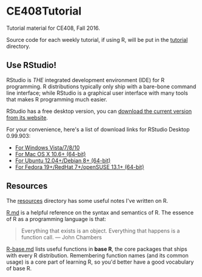 # CE408Tutorial

Tutorial material for CE408, Fall 2016.

Source code for each weekly tutorial, if using R, will be put in the [tutorial](./tutorial) directory. 

## Use RStudio!

RStudio is *THE* integrated development environment (IDE) for R programming.
R distributions typically only ship with a bare-bone command line interface; while RStudio is a graphical user interface with many tools that makes R programming much easier.

RStudio has a free desktop version, you can [download the current version from its website](https://www.rstudio.com/products/rstudio/download/).

For your convenience, here's a list of download links for RStudio Desktop 0.99.903:

- [For Windows Vista/7/8/10](https://download1.rstudio.org/RStudio-0.99.903.exe)
- [For Mac OS X 10.6+ (64-bit)](https://download1.rstudio.org/RStudio-0.99.903.dmg)
- [For Ubuntu 12.04+/Debian 8+ (64-bit)](https://download1.rstudio.org/rstudio-0.99.903-amd64.deb)
- [For Fedora 19+/RedHat 7+/openSUSE 13.1+ (64-bit)](https://download1.rstudio.org/rstudio-0.99.903-x86_64.rpm)

## Resources

The [resources](./resources) directory has some useful notes I've written on R.

[R.md](./resources/R.md) is a helpful reference on the syntax and semantics of R.
The essence of R as a programming language is that: 
> Everything that exists is an object.
> Everything that happens is a function call.
> — John Chambers

[R-base.md](./resources/R-base.md) lists useful functions in **base R**, the core packages that ships with every R distribution.
Remembering function names (and its common usage) is a core part of learning R, so you'd better have a good vocabulary of base R.
